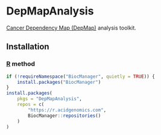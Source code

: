 # DepMapAnalysis

[Cancer Dependency Map (DepMap)][depmap] analysis toolkit.

## Installation

### [R][] method

```r
if (!requireNamespace("BiocManager", quietly = TRUE)) {
    install.packages("BiocManager")
}
install.packages(
    pkgs = "DepMapAnalysis",
    repos = c(
        "https://r.acidgenomics.com",
        BiocManager::repositories()
    )
)
```

[depmap]: https://depmap.org/
[r]: https://www.r-project.org/
